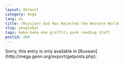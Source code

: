 ```yaml
---
layout: default
category: mega
lang: en
title: (Russian) God Has Rejected the Western World
slug: yesglobal
tags: baka-baka emo graffiti punk reading stuff 
postid: 269
---
```

<p>Sorry, this entry is only available in [Russian](http://mega.genn.org/export/getposts.php).</p>